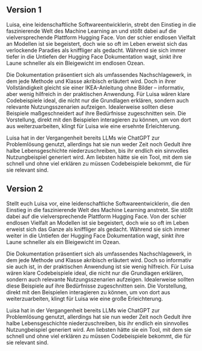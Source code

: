 ## Version 1

Luisa, eine leidenschaftliche Softwareentwicklerin, strebt den Einstieg in die faszinierende Welt des Machine Learning an und stößt dabei auf die vielversprechende Plattform Hugging Face. Von der schier endlosen Vielfalt an Modellen ist sie begeistert, doch wie so oft im Leben erweist sich das verlockende Paradies als kniffliger als gedacht. Während sie sich immer tiefer in die Untiefen der Hugging Face Dokumentation wagt, sinkt ihre Laune schneller als ein Bleigewicht im endlosen Ozean.

Die Dokumentation präsentiert sich als umfassendes Nachschlagewerk, in dem jede Methode und Klasse akribisch erläutert wird. Doch in ihrer Vollständigkeit gleicht sie einer IKEA-Anleitung ohne Bilder – informativ, aber wenig hilfreich in der praktischen Anwendung. Für Luisa wären klare Codebeispiele ideal, die nicht nur die Grundlagen erklären, sondern auch relevante Nutzungsszenarien aufzeigen. Idealerweise sollten diese Beispiele maßgeschneidert auf ihre Bedürfnisse zugeschnitten sein. Die Vorstellung, direkt mit den Beispielen interagieren zu können, um von dort aus weiterzuarbeiten, klingt für Luisa wie eine ersehnte Erleichterung.

Luisa hat in der Vergangenheit bereits LLMs wie ChatGPT zur Problemlösung genutzt, allerdings hat sie nun weder Zeit noch Gedult ihre halbe Lebensgeschichte niederzuschreiben, bis ihr endlich ein sinnvolles Nutzungbeispiel generiert wird. Am liebsten hätte sie ein Tool, mit dem sie schnell und ohne viel erklären zu müssen Codebeispiele bekommt, die für sie relevant sind.


## Version 2

Stellt euch Luisa vor, eine leidenschaftliche Softwareentwicklerin, die den Einstieg in die faszinierende Welt des Machine Learning anstrebt. Sie stößt dabei auf die vielversprechende Plattform Hugging Face. Von der schier endlosen Vielfalt an Modellen ist sie begeistert, doch wie so oft im Leben erweist sich das Ganze als kniffliger als gedacht. Während sie sich immer weiter in die Untiefen der Hugging Face Dokumentation wagt, sinkt ihre Laune schneller als ein Bleigewicht im Ozean.

Die Dokumentation präsentiert sich als umfassendes Nachschlagewerk, in dem jede Methode und Klasse akribisch erläutert wird. Doch so informativ sie auch ist, in der praktischen Anwendung ist sie wenig hilfreich. Für Luisa wären klare Codebeispiele ideal, die nicht nur die Grundlagen erklären, sondern auch relevante Nutzungsszenarien aufzeigen. Idealerweise sollten diese Beispiele auf ihre Bedürfnisse zugeschnitten sein. Die Vorstellung, direkt mit den Beispielen interagieren zu können, um von dort aus weiterzuarbeiten, klingt für Luisa wie eine große Erleichterung.

Luisa hat in der Vergangenheit bereits LLMs wie ChatGPT zur Problemlösung genutzt, allerdings hat sie nun weder Zeit noch Gedult ihre halbe Lebensgeschichte niederzuschreiben, bis ihr endlich ein sinnvolles Nutzungbeispiel generiert wird. Am liebsten hätte sie ein Tool, mit dem sie schnell und ohne viel erklären zu müssen Codebeispiele bekommt, die für sie relevant sind.
